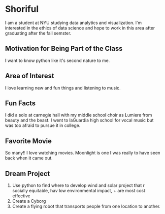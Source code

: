 # Shoriful
I am a student at NYU studying data analytics and visualization. I'm interested in the ethics of data science and hope to work in this area after graduating after the fall semster.

## Motivation for Being Part of the Class
I want to know python like it's second nature to me.

## Area of Interest
I love learning new and fun things and listening to music.

## Fun Facts
I did a solo at carnegie hall with my middle school choir as Lumiere from beauty and the beast. I went to laGuardia high school for vocal music but was too afraid to pursue it in college.  

## Favorite Movie
So many!! I love watching movies. Moonlight is one I was really to have seen back when it came out. 

## Dream Project
1. Use python to find where to develop wind and solar project that r socially equitable, hav low environmental impact, + are most cost effective
2. Create a Cyborg
3. Create a flying robot that transports people from one location to another. 
